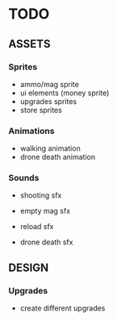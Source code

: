 # TODO

## ASSETS

### Sprites

- ammo/mag sprite
- ui elements (money sprite)
- upgrades sprites
- store sprites

### Animations

- walking animation
- drone death animation

### Sounds

- shooting sfx
- empty mag sfx
- reload sfx  

- drone death sfx

## DESIGN

### Upgrades

- create different upgrades
